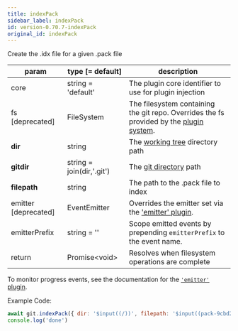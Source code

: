 ```yaml
---
title: indexPack
sidebar_label: indexPack
id: version-0.70.7-indexPack
original_id: indexPack
---
```


Create the .idx file for a given .pack file

| param                | type [= default]          | description                                                                                               |
| -------------------- | ------------------------- | --------------------------------------------------------------------------------------------------------- |
| core                 | string = 'default'        | The plugin core identifier to use for plugin injection                                                    |
| fs [deprecated]      | FileSystem                | The filesystem containing the git repo. Overrides the fs provided by the [plugin system](./plugin_fs.md). |
| **dir**              | string                    | The [working tree](dir-vs-gitdir.md) directory path                                                       |
| **gitdir**           | string = join(dir,'.git') | The [git directory](dir-vs-gitdir.md) path                                                                |
| **filepath**         | string                    | The path to the .pack file to index                                                                       |
| emitter [deprecated] | EventEmitter              | Overrides the emitter set via the ['emitter' plugin](./plugin_emitter.md).                                |
| emitterPrefix        | string = ''               | Scope emitted events by prepending `emitterPrefix` to the event name.                                     |
| return               | Promise\<void\>           | Resolves when filesystem operations are complete                                                          |

To monitor progress events, see the documentation for the [`'emitter'` plugin](./plugin_emitter.md).

Example Code:

```js live
await git.indexPack({ dir: '$input((/))', filepath: '$input((pack-9cbd243a1caa4cb4bef976062434a958d82721a9.pack))' })
console.log('done')
```

<script>
(function rewriteEditLink() {
  const el = document.querySelector('a.edit-page-link.button');
  if (el) {
    el.href = 'https://github.com/isomorphic-git/isomorphic-git/edit/main/src/commands/indexPack.js';
  }
})();
</script>